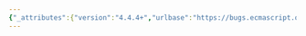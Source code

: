```yaml
---
{"_attributes":{"version":"4.4.4+","urlbase":"https://bugs.ecmascript.org/","maintainer":"dherman@mozilla.com"},"bug":{"bug_id":961,"creation_ts":"2012-11-12 17:35:00 -0800","short_desc":"15.13.7.5: \"Propeties\"","delta_ts":"2013-07-15 17:04:09 -0700","product":"Draft for 6th Edition","component":"editorial issue","version":"Rev 11: October 26, 2012 Draft","rep_platform":"All","op_sys":"All","bug_status":"RESOLVED","resolution":"FIXED","priority":"Normal","bug_severity":"trivial","everconfirmed":true,"reporter":{"uid":"jmdyck","name":"Michael Dyck"},"assigned_to":{"uid":"allen","name":"Allen Wirfs-Brock"},"long_desc":[{"commentid":2459,"comment_count":0,"who":{"uid":"jmdyck","name":"Michael Dyck"},"bug_when":"2012-11-12 17:35:58 -0800","thetext":"In 15.13.7.5 \"Propeties of DataView Instances\",\nchange \"Propeties\" to \"Properties\"."},{"commentid":4280,"comment_count":1,"who":{"uid":"allen","name":"Allen Wirfs-Brock"},"bug_when":"2013-06-23 13:06:27 -0700","thetext":"fixed in rev 16 editor's draft"},{"commentid":4483,"comment_count":2,"who":{"uid":"allen","name":"Allen Wirfs-Brock"},"bug_when":"2013-07-15 17:04:09 -0700","thetext":"fixed in rev16 draft.  July 15, 2013"}]}}
---
```

